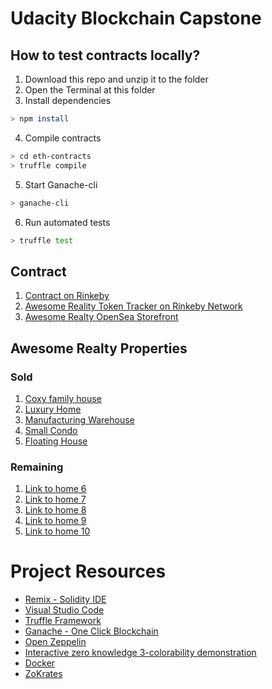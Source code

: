 # Udacity Blockchain Capstone

## How to test contracts locally?
1. Download this repo and unzip it to the folder
2. Open the Terminal at this folder
3. Install dependencies
```bash
> npm install
```
4. Compile contracts
```bash
> cd eth-contracts
> truffle compile
```
5. Start Ganache-cli
```bash
> ganache-cli
```
6. Run automated tests
```bash
> truffle test
```

## Contract
1. [Contract on Rinkeby](https://rinkeby.etherscan.io/address/0x4694d4f79E3124DB140C47764c37c5811f56E10e)
2. [Awesome Reality Token Tracker on Rinkeby Network](https://rinkeby.etherscan.io/token/0x4694d4f79E3124DB140C47764c37c5811f56E10e)
3. [Awesome Realty OpenSea Storefront](https://rinkeby.opensea.io/category/awesomerealty)
## Awesome Realty Properties
### Sold
1. [Coxy family house](https://rinkeby.opensea.io/assets/0x4694d4f79e3124db140c47764c37c5811f56e10e/1)
2. [Luxury Home](https://rinkeby.opensea.io/assets/0x4694d4f79e3124db140c47764c37c5811f56e10e/2)
3. [Manufacturing Warehouse](https://rinkeby.opensea.io/assets/0x4694d4f79e3124db140c47764c37c5811f56e10e/3)
4. [Small Condo](https://rinkeby.opensea.io/assets/0x4694d4f79e3124db140c47764c37c5811f56e10e/4)
5. [Floating House](https://rinkeby.opensea.io/assets/0x4694d4f79e3124db140c47764c37c5811f56e10e/5)
### Remaining
1. [Link to home 6](https://rinkeby.opensea.io/assets/0x4694d4f79e3124db140c47764c37c5811f56e10e/6)
2. [Link to home 7](https://rinkeby.opensea.io/assets/0x4694d4f79e3124db140c47764c37c5811f56e10e/7)
3. [Link to home 8](https://rinkeby.opensea.io/assets/0x4694d4f79e3124db140c47764c37c5811f56e10e/8)
4. [Link to home 9](https://rinkeby.opensea.io/assets/0x4694d4f79e3124db140c47764c37c5811f56e10e/9)
5. [Link to home 10](https://rinkeby.opensea.io/assets/0x4694d4f79e3124db140c47764c37c5811f56e10e/10)

# Project Resources

* [Remix - Solidity IDE](https://remix.ethereum.org/)
* [Visual Studio Code](https://code.visualstudio.com/)
* [Truffle Framework](https://truffleframework.com/)
* [Ganache - One Click Blockchain](https://truffleframework.com/ganache)
* [Open Zeppelin ](https://openzeppelin.org/)
* [Interactive zero knowledge 3-colorability demonstration](http://web.mit.edu/~ezyang/Public/graph/svg.html)
* [Docker](https://docs.docker.com/install/)
* [ZoKrates](https://github.com/Zokrates/ZoKrates)
